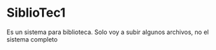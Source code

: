 # SiblioTec1
Es un sistema para biblioteca. Solo voy a subir algunos archivos, no el sistema completo
